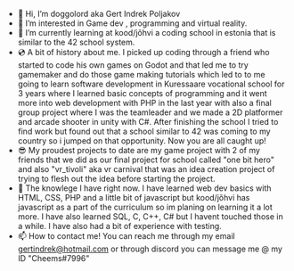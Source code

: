 - 👋 Hi, I’m doggolord aka Gert Indrek Poljakov
- 👀 I’m interested in Game dev , programming and virtual reality.
- 🌱 I’m currently learning at kood/jõhvi a coding school in estonia that is similar to the 42 school system.
- 💿 A bit of history about me. I picked up coding through a friend who started to code his own games on Godot and that led me to try gamemaker and do those game making tutorials which led to to me going to learn software development in Kuressaare vocational school for 3 years where I learned basic concepts of programming and it went more into web development with PHP in the last year with also a final group project where I was the teamleader and we made a 2D platformer and arcade shooter in unity with C#. After finishing the school I tried to find work but found out that a school similar to 42 was coming to my country so i jumped on that opportunity. Now you are all caught up!
- 😎 My proudest projects to date are my game project with 2 of my friends that we did as our final project for school called "one bit hero" and also "vr_tivoli" aka vr carnival that was an idea creation project of trying to flesh out the idea before starting the project.
- 🥇 The knowlege I have right now. I have learned web dev basics with HTML, CSS, PHP and a little bit of javascript but kood/jõhvi has javascript as a part of the curriculum so im planing on learning it a lot more. I have also learned SQL, C, C++, C# but I havent touched those in a while. I have also had a bit of experience with testing.
- 📫 How to contact me! You can reach me through my email gertindrek@hotmail.com or through discord you can message me @ my ID "Cheems#7996"
